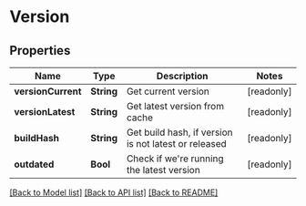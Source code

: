 # Version

## Properties
Name | Type | Description | Notes
------------ | ------------- | ------------- | -------------
**versionCurrent** | **String** | Get current version | [readonly] 
**versionLatest** | **String** | Get latest version from cache | [readonly] 
**buildHash** | **String** | Get build hash, if version is not latest or released | [readonly] 
**outdated** | **Bool** | Check if we&#39;re running the latest version | [readonly] 

[[Back to Model list]](../README.md#documentation-for-models) [[Back to API list]](../README.md#documentation-for-api-endpoints) [[Back to README]](../README.md)


